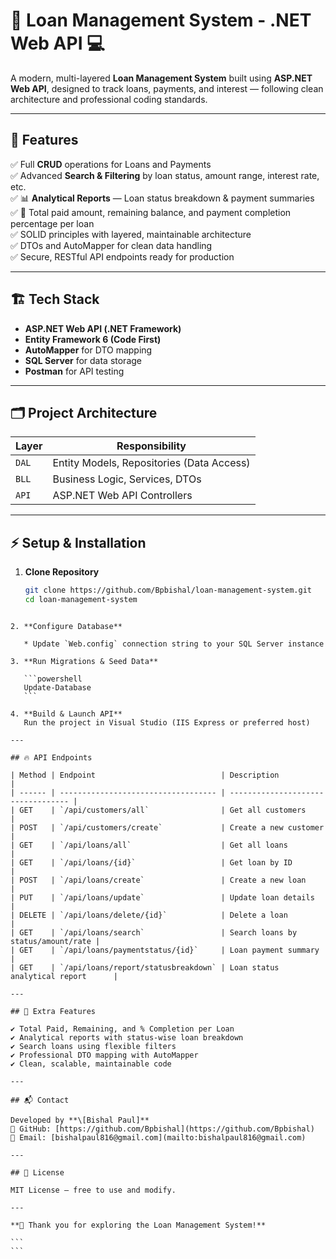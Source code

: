 # 💼 Loan Management System - .NET Web API 💻

A modern, multi-layered **Loan Management System** built using **ASP.NET Web API**, designed to track loans, payments, and interest — following clean architecture and professional coding standards.

---

## 🚀 Features

✅ Full **CRUD** operations for Loans and Payments  
✅ Advanced **Search & Filtering** by loan status, amount range, interest rate, etc.  
✅ 📊 **Analytical Reports** — Loan status breakdown & payment summaries  
✅ 🎯 Total paid amount, remaining balance, and payment completion percentage per loan  
✅ SOLID principles with layered, maintainable architecture  
✅ DTOs and AutoMapper for clean data handling  
✅ Secure, RESTful API endpoints ready for production  

---

## 🏗️ Tech Stack

- **ASP.NET Web API (.NET Framework)**  
- **Entity Framework 6 (Code First)**  
- **AutoMapper** for DTO mapping  
- **SQL Server** for data storage  
- **Postman** for API testing  

---

## 🗂️ Project Architecture

| Layer         | Responsibility                       |
|---------------|---------------------------------------|
| `DAL`         | Entity Models, Repositories (Data Access) |
| `BLL`         | Business Logic, Services, DTOs       |
| `API`         | ASP.NET Web API Controllers          |

---

## ⚡ Setup & Installation

1. **Clone Repository**  
   ```bash
   git clone https://github.com/Bpbishal/loan-management-system.git
   cd loan-management-system
````

2. **Configure Database**

   * Update `Web.config` connection string to your SQL Server instance

3. **Run Migrations & Seed Data**

   ```powershell
   Update-Database
   ```

4. **Build & Launch API**
   Run the project in Visual Studio (IIS Express or preferred host)

---

## 🔥 API Endpoints

| Method | Endpoint                            | Description                        |
| ------ | ----------------------------------- | ---------------------------------- |
| GET    | `/api/customers/all`                | Get all customers                  |
| POST   | `/api/customers/create`             | Create a new customer              |
| GET    | `/api/loans/all`                    | Get all loans                      |
| GET    | `/api/loans/{id}`                   | Get loan by ID                     |
| POST   | `/api/loans/create`                 | Create a new loan                  |
| PUT    | `/api/loans/update`                 | Update loan details                |
| DELETE | `/api/loans/delete/{id}`            | Delete a loan                      |
| GET    | `/api/loans/search`                 | Search loans by status/amount/rate |
| GET    | `/api/loans/paymentstatus/{id}`     | Loan payment summary               |
| GET    | `/api/loans/report/statusbreakdown` | Loan status analytical report      |

---

## 🎨 Extra Features

✔ Total Paid, Remaining, and % Completion per Loan
✔ Analytical reports with status-wise loan breakdown
✔ Search loans using flexible filters
✔ Professional DTO mapping with AutoMapper
✔ Clean, scalable, maintainable code

---

## 📬 Contact

Developed by **\[Bishal Paul]**
🔗 GitHub: [https://github.com/Bpbishal](https://github.com/Bpbishal)
📧 Email: [bishalpaul816@gmail.com](mailto:bishalpaul816@gmail.com)

---

## 📝 License

MIT License — free to use and modify.

---

**🎉 Thank you for exploring the Loan Management System!**

```
```
